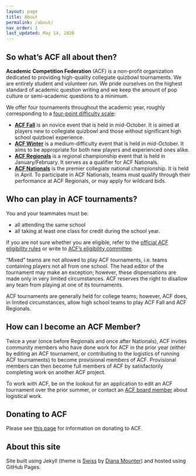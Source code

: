 ```yaml
---
layout: page
title: About
permalink: /about/
nav_order: 1
last_updated: May 14, 2020
---
```

## So what’s ACF all about then?
**Academic Competition Federation** (ACF) is a non-profit organization dedicated to providing high-quality collegiate quizbowl tournaments. We are entirely student and volunteer run. We pride ourselves on the highest standard of academic question writing and we keep the amount of pop culture or semi-academic questions to a minimum.

We offer four tournaments throughout the academic year, roughly corresponding to a [four-point difficulty scale](https://collegequizbowlcalendar.com/difficulty-scale/):

- **[ACF Fall](/fall)** is an novice event that is held in mid-October. It is aimed at players new to collegiate quizbowl and those without significant high school quizbowl experience.
- **[ACF Winter](/winter)** is a medium-difficulty event that is held in mid-October. It aims to be appropriate for both new players and experienced ones alike.
- **[ACF Regionals](/regionals)** is a regional championship event that is held in January/February.  It serves as a qualifier for ACF Nationals.
- **[ACF Nationals](/nationals)** is the premier collegiate national championship. It is held in April. To participate in ACF Nationals, teams must qualify through their performance at ACF Regionals, or may apply for wildcard bids.

## Who can play in ACF tournaments?
You and your teammates must be:

- all attending the same school
- all taking at least one class for credit during the school year.

If you are not sure whether you are eligible, refer to the [official ACF eligibility rules](/eligibility-rules/) or write to [ACF’s eligibility committee](mailto:eligibility@acf-quizbowl.com).

“Mixed” teams are not allowed to play ACF tournaments, i.e. teams containing players not all from one school. The head editor of the tournament may make an exception; however, these dispensations are made only in very limited circumstances. ACF reserves the right to disallow any team from playing at one of its tournaments.

ACF tournaments are generally held for college teams; however, ACF does, in limited circumstances, allow high school teams to play ACF Fall and ACF Regionals.

## How can I become an ACF Member?
Twice a year (once before Regionals and once after Nationals), ACF invites community members who have done work for ACF in the prior year (either by editing an ACF tournament, or contributing to the logistics of running ACF tournaments) to become provisional members of ACF. Provisional members can then become full members of ACF by satisfactorily completing work on another ACF project.

To work with ACF, be on the lookout for an application to edit an ACF tournament over the prior summer, or contact an [ACF board member](/members#officers) about logistical work.

## Donating to ACF
Please see [this page](/donate/) for information on donating to ACF.

## About this site

Site built using Jekyll (theme is [Swiss](https://broccolini.net/swiss/) by [Diana Mounter](https://github.com/broccolini/)) and hosted using GitHub Pages.


